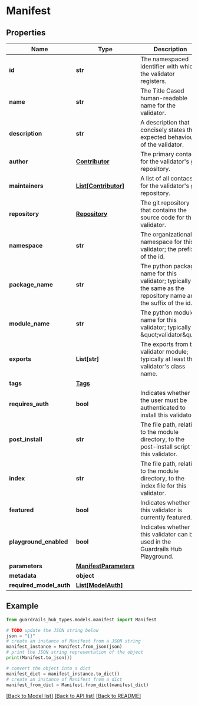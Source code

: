 # Manifest


## Properties

Name | Type | Description | Notes
------------ | ------------- | ------------- | -------------
**id** | **str** | The namespaced identifier with which the validator registers. | 
**name** | **str** | The Title Cased human-readable name for the validator. | 
**description** | **str** | A description that concisely states the expected behaviour of the validator. | 
**author** | [**Contributor**](Contributor.md) | The primary contact for the validator&#39;s git repository. | 
**maintainers** | [**List[Contributor]**](Contributor.md) | A list of all contacs for the validator&#39;s git repository. | 
**repository** | [**Repository**](Repository.md) | The git repository that contains the source code for this validator. | 
**namespace** | **str** | The organizational namespace for this validator; the prefix of the id. | 
**package_name** | **str** | The python package name for this validator; typically the same as the repository name and the suffix of the id. | 
**module_name** | **str** | The python module name for this validator; typically \&quot;validator\&quot; | 
**exports** | **List[str]** | The exports from the validator module; typically at least the validator&#39;s class name. | 
**tags** | [**Tags**](Tags.md) |  | [optional] 
**requires_auth** | **bool** | Indicates whether the user must be authenticated to install this validator. | [optional] [default to True]
**post_install** | **str** | The file path, relative to the module directory, to the post-install script for this validator. | [optional] [default to 'post-install.py']
**index** | **str** | The file path, relative to the module directory, to the index file for this validator. | [optional] [default to '__init__.py']
**featured** | **bool** | Indicates whether this validator is currently featured. | [optional] [default to False]
**playground_enabled** | **bool** | Indicates whether this validator can be used in the Guardrails Hub Playground. | [optional] [default to False]
**parameters** | [**ManifestParameters**](ManifestParameters.md) |  | [optional] 
**metadata** | **object** |  | [optional] 
**required_model_auth** | [**List[ModelAuth]**](ModelAuth.md) |  | [optional] 

## Example

```python
from guardrails_hub_types.models.manifest import Manifest

# TODO update the JSON string below
json = "{}"
# create an instance of Manifest from a JSON string
manifest_instance = Manifest.from_json(json)
# print the JSON string representation of the object
print(Manifest.to_json())

# convert the object into a dict
manifest_dict = manifest_instance.to_dict()
# create an instance of Manifest from a dict
manifest_from_dict = Manifest.from_dict(manifest_dict)
```
[[Back to Model list]](../README.md#documentation-for-models) [[Back to API list]](../README.md#documentation-for-api-endpoints) [[Back to README]](../README.md)


